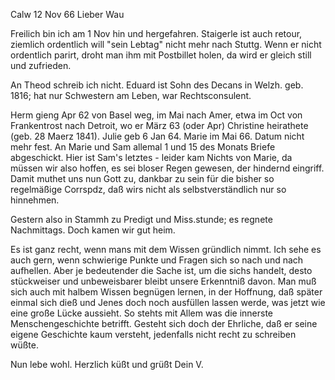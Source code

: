  Calw 12 Nov 66
Lieber Wau

Freilich bin ich am 1 Nov hin und hergefahren. Staigerle ist auch retour, ziemlich ordentlich will "sein Lebtag" nicht mehr nach Stuttg. Wenn er nicht ordentlich parirt, droht man ihm mit Postbillet holen, da wird er gleich still und zufrieden.

An Theod schreib ich nicht. Eduard ist Sohn des Decans in Welzh. geb. 1816; hat nur Schwestern am Leben, war Rechtsconsulent.

Herm gieng Apr 62 von Basel weg, im Mai nach Amer, etwa im Oct von Frankentrost nach Detroit, wo er März 63 (oder Apr) Christine heirathete (geb. 28 Maerz 1841). Julie geb 6 Jan 64. Marie im Mai 66. Datum nicht mehr fest. 
An Marie und Sam allemal 1 und 15 des Monats Briefe abgeschickt. Hier ist Sam's letztes - leider kam Nichts von Marie, da müssen wir also hoffen, es sei bloser Regen gewesen, der hindernd eingriff. Damit muthet uns nun Gott zu, dankbar zu sein für die bisher so regelmäßige Corrspdz, daß wirs nicht als selbstverständlich nur so hinnehmen.

Gestern also in Stammh zu Predigt und Miss.stunde; es regnete Nachmittags. Doch kamen wir gut heim.

Es ist ganz recht, wenn mans mit dem Wissen gründlich nimmt. Ich sehe es auch gern, wenn schwierige Punkte und Fragen sich so nach und nach aufhellen. Aber je bedeutender die Sache ist, um die sichs handelt, desto stückweiser und unbeweisbarer bleibt unsere Erkenntniß davon. Man muß sich auch mit halbem Wissen begnügen lernen, in der Hoffnung, daß später einmal sich dieß und Jenes doch noch ausfüllen lassen werde, was jetzt wie eine große Lücke aussieht. So stehts mit Allem was die innerste Menschengeschichte betrifft. Gesteht sich doch der Ehrliche, daß er seine eigene Geschichte kaum versteht, jedenfalls nicht recht zu schreiben wüßte.

Nun lebe wohl. Herzlich küßt und grüßt Dein V.
